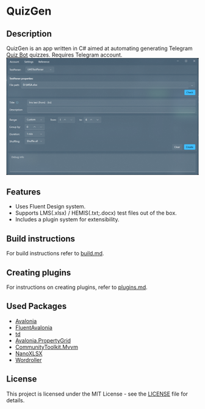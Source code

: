 # QuizGen

## Description
QuizGen is an app written in C# aimed at automating generating Telegram [Quiz Bot](https://t.me/QuizBot) quizzes.
Requires Telegram account.
<picture>
  <img src="/QuizGen.png" alt="QuizGen">
</picture>

## Features
* Uses Fluent Design system.
* Supports LMS(.xlsx) / HEMIS(.txt;.docx) test files out of the box.
* Includes a plugin system for extensibility.

## Build instructions
For build instructions refer to [build.md](build.md). 

## Creating plugins
For instructions on creating plugins, refer to [plugins.md](plugins.md).

## Used Packages
* [Avalonia](https://github.com/AvaloniaUI/Avalonia)
* [FluentAvalonia](https://github.com/amwx/FluentAvalonia)
* [td](https://github.com/tdlib/td)
* [Avalonia.PropertyGrid](https://github.com/bodong1987/Avalonia.PropertyGrid)
* [CommunityToolkit.Mvvm](https://www.nuget.org/packages/CommunityToolkit.Mvvm)
* [NanoXLSX](https://github.com/rabanti-github/NanoXLSX)
* [Wordroller](https://github.com/shestakov/wordroller)

## License
This project is licensed under the MIT License - see the [LICENSE](LICENSE) file for details.

